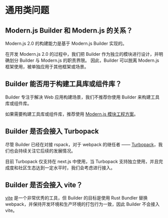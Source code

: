 # 通用类问题

## Modern.js Builder 和 Modern.js 的关系？

Modern.js 2.0 的构建能力是基于 Modern.js Builder 实现的。

在开发 Modern.js 2.0 的过程中，我们把 Builder 作为独立的模块进行设计，并明确划分 Builder 与 Modern.js 的职责界限。
因此，Builder 可以脱离 Modern.js 框架使用，被单独应用于其他框架或场景。

## Builder 能否用于构建工具库或组件库？

Builder 专注于解决 Web 应用构建场景，我们不推荐你使用 Builder 来构建工具库或组件库。

如果需要构建工具库或组件库，推荐使用 [Modern.js 模块工程方案](https://modernjs.dev/docs/start/library)。

## Builder 是否会接入 Turbopack

尽管 Builder 已经在对接 rspack，对于 webpack 的继任者 —— [Turbopack](https://turbo.build/pack)，我们也会持续关注它后续的发展情况。

目前 Turbopack 仅支持在 next.js 中使用，当 Turbopack 支持独立使用，并且完成度和社区生态达到一定水平时，我们会考虑进行接入。

## Builder 是否会接入 vite？

[vite](https://vitejs.dev/) 是一个非常优秀的工具，但 Builder 的目标是使用 Rust Bundler 替换 webpack，并保持开发环境和生产环境的打包行为一致，因此 Builder 不会接入 vite。
